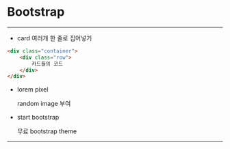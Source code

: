 # Bootstrap

---

- card 여러개 한 줄로 집어넣기

```html
<div class="container">
    <div class="row">
		카드들의 코드
    </div>
</div>
```

- lorem pixel

  random image 부여

- start bootstrap

  무료 bootstrap theme

---

